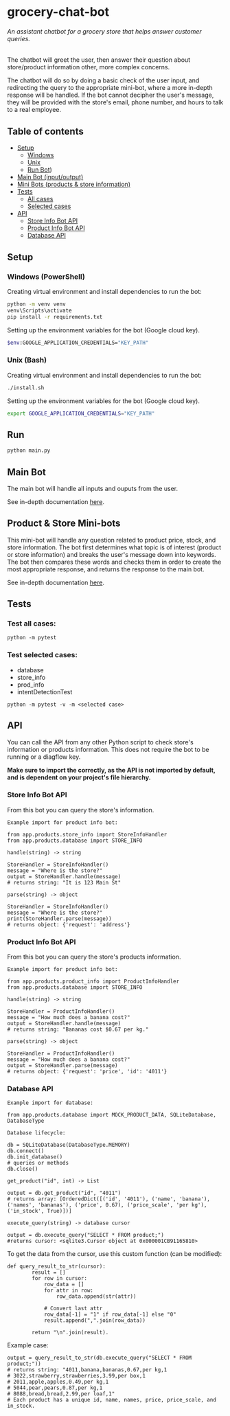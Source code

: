 # grocery-chat-bot

###### An assistant chatbot for a grocery store that helps answer customer queries.

The chatbot will greet the user, then answer their question about store/product information other, more complex concerns.

The chatbot will do so by doing a basic check of the user input, and redirecting the query to the appropriate mini-bot, where a more in-depth response will be handled. If the bot cannot decipher the user's message, they will be provided with the store's email, phone number, and hours to talk to a real employee.

## Table of contents

* [Setup](#setup)
  * [Windows](#windows)
  * [Unix](#unix-(bash))
  * [Run Bot](#run))
* [Main Bot (input/output)](#main-bot)
* [Mini Bots (products & store information)](#product-&-store-mini-bots)
* [Tests](#tests)
  * [All cases](#test-all-cases)
  * [Selected cases](#test-selected-cases)
* [API](#api)
  * [Store Info Bot API](#store-info-bot-api)
  * [Product Info Bot API](#product-info-bot-api)
  * [Database API](#database-api)

## Setup

### Windows (PowerShell)

Creating virtual environment and install dependencies to run the bot:
```bash
python -m venv venv
venv\Scripts\activate
pip install -r requirements.txt
```

Setting up the environment variables for the bot (Google cloud key).
```bash
$env:GOOGLE_APPLICATION_CREDENTIALS="KEY_PATH"
```

### Unix (Bash)

Creating virtual environment and install dependencies to run the bot:

```bash
./install.sh
```

Setting up the environment variables for the bot (Google cloud key).
```bash
export GOOGLE_APPLICATION_CREDENTIALS="KEY_PATH"
```

## Run
```bash
python main.py
```

## Main Bot

The main bot will handle all inputs and ouputs from the user.

See in-depth documentation [here](app/greetings/README.md).

## Product & Store Mini-bots

This mini-bot will handle any question related to product price, stock, and store information. The bot first determines what topic is of interest (product or store information) and breaks the user's message down into keywords. The bot then compares these words and checks them in order to create the most appropriate response, and returns the response to the main bot.

See in-depth documentation [here](app/products/README.md).

## Tests

### Test all cases:
```console
python -m pytest
```

### Test selected cases:

- database
- store_info
- prod_info
- intentDetectionTest

```console
python -m pytest -v -m <selected case>
```

## API
You can call the API from any other Python script to check store's information or products information. This does not require the bot to be running or a diagflow key.

**Make sure to import the correctly, as the API is not imported by default, and is dependent on your project's file hierarchy.**

### Store Info Bot API

From this bot you can query the store's information.

`Example import for product info bot:`
```console
from app.products.store_info import StoreInfoHandler
from app.products.database import STORE_INFO
```

`handle(string) -> string`
```console
StoreHandler = StoreInfoHandler()
message = "Where is the store?"
output = StoreHandler.handle(message)
# returns string: "It is 123 Main St"
```

`parse(string) -> object`
```console
StoreHandler = StoreInfoHandler()
message = "Where is the store?"
print(StoreHandler.parse(message))
# returns object: {'request': 'address'}
```

### Product Info Bot API

From this bot you can query the store's products information.

`Example import for product info bot:`
```console
from app.products.product_info import ProductInfoHandler
from app.products.database import STORE_INFO
```

`handle(string) -> string`
```console
StoreHandler = ProductInfoHandler()
message = "How much does a banana cost?"
output = StoreHandler.handle(message)
# returns string: "Bananas cost $0.67 per kg."
```

`parse(string) -> object`
```console
StoreHandler = ProductInfoHandler()
message = "How much does a banana cost?"
output = StoreHandler.parse(message)
# returns object: {'request': 'price', 'id': '4011'}
```

### Database API

`Example import for database:`
```console
from app.products.database import MOCK_PRODUCT_DATA, SQLiteDatabase, DatabaseType
```

`Database lifecycle:`
```console
db = SQLiteDatabase(DatabaseType.MEMORY)
db.connect()
db.init_database()
# queries or methods
db.close()
```

`get_product("id", int) -> List`
```
output = db.get_product("id", "4011")
# returns array: [OrderedDict([('id', '4011'), ('name', 'banana'), ('names', 'bananas'), ('price', 0.67), ('price_scale', 'per kg'), ('in_stock', True)])]
```

`execute_query(string) -> database cursor`
```
output = db.execute_query("SELECT * FROM product;")
#returns cursor: <sqlite3.Cursor object at 0x000001CB91165810>
```
To get the data from the cursor, use this custom function (can be modified):
```console
def query_result_to_str(cursor):
        result = []
        for row in cursor:
            row_data = []
            for attr in row:
                row_data.append(str(attr))

            # Convert last attr
            row_data[-1] = "1" if row_data[-1] else "0"
            result.append(",".join(row_data))

        return "\n".join(result).
```

Example case:

```console
output = query_result_to_str(db.execute_query("SELECT * FROM product;"))
# returns string: "4011,banana,bananas,0.67,per kg,1
# 3022,strawberry,strawberries,3.99,per box,1
# 2011,apple,apples,0.49,per kg,1
# 5044,pear,pears,0.87,per kg,1
# 8088,bread,bread,2.99,per loaf,1"
# Each product has a unique id, name, names, price, price_scale, and in_stock.
```
